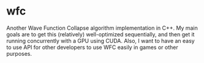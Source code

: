 # wfc

Another Wave Function Collapse algorithm implementation in C++. My main goals are to get this (relatively) well-optimized sequentially, and then get it running concurrently with a GPU using CUDA. Also, I want to have an easy to use API for other developers to use WFC easily in games or other purposes.
